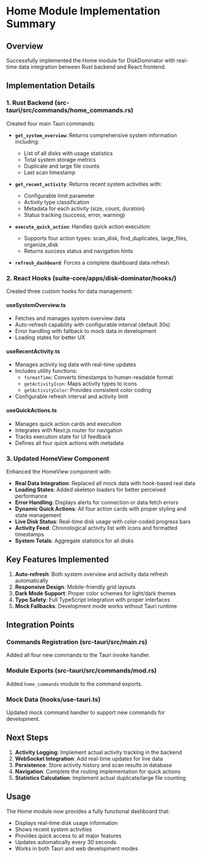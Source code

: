 # Home Module Implementation Summary

## Overview
Successfully implemented the Home module for DiskDominator with real-time data integration between Rust backend and React frontend.

## Implementation Details

### 1. Rust Backend (src-tauri/src/commands/home_commands.rs)

Created four main Tauri commands:

- **`get_system_overview`**: Returns comprehensive system information including:
  - List of all disks with usage statistics
  - Total system storage metrics
  - Duplicate and large file counts
  - Last scan timestamp

- **`get_recent_activity`**: Returns recent system activities with:
  - Configurable limit parameter
  - Activity type classification
  - Metadata for each activity (size, count, duration)
  - Status tracking (success, error, warning)

- **`execute_quick_action`**: Handles quick action execution:
  - Supports four action types: scan_disk, find_duplicates, large_files, organize_disk
  - Returns success status and navigation hints

- **`refresh_dashboard`**: Forces a complete dashboard data refresh

### 2. React Hooks (suite-core/apps/disk-dominator/hooks/)

Created three custom hooks for data management:

#### useSystemOverview.ts
- Fetches and manages system overview data
- Auto-refresh capability with configurable interval (default 30s)
- Error handling with fallback to mock data in development
- Loading states for better UX

#### useRecentActivity.ts
- Manages activity log data with real-time updates
- Includes utility functions:
  - `formatTime`: Converts timestamps to human-readable format
  - `getActivityIcon`: Maps activity types to icons
  - `getActivityColor`: Provides consistent color coding
- Configurable refresh interval and activity limit

#### useQuickActions.ts
- Manages quick action cards and execution
- Integrates with Next.js router for navigation
- Tracks execution state for UI feedback
- Defines all four quick actions with metadata

### 3. Updated HomeView Component

Enhanced the HomeView component with:

- **Real Data Integration**: Replaced all mock data with hook-based real data
- **Loading States**: Added skeleton loaders for better perceived performance
- **Error Handling**: Displays alerts for connection or data fetch errors
- **Dynamic Quick Actions**: All four action cards with proper styling and state management
- **Live Disk Status**: Real-time disk usage with color-coded progress bars
- **Activity Feed**: Chronological activity list with icons and formatted timestamps
- **System Totals**: Aggregate statistics for all disks

## Key Features Implemented

1. **Auto-refresh**: Both system overview and activity data refresh automatically
2. **Responsive Design**: Mobile-friendly grid layouts
3. **Dark Mode Support**: Proper color schemes for light/dark themes
4. **Type Safety**: Full TypeScript integration with proper interfaces
5. **Mock Fallbacks**: Development mode works without Tauri runtime

## Integration Points

### Commands Registration (src-tauri/src/main.rs)
Added all four new commands to the Tauri invoke handler.

### Module Exports (src-tauri/src/commands/mod.rs)
Added `home_commands` module to the command exports.

### Mock Data (hooks/use-tauri.ts)
Updated mock command handler to support new commands for development.

## Next Steps

1. **Activity Logging**: Implement actual activity tracking in the backend
2. **WebSocket Integration**: Add real-time updates for live data
3. **Persistence**: Store activity history and scan results in database
4. **Navigation**: Complete the routing implementation for quick actions
5. **Statistics Calculation**: Implement actual duplicate/large file counting

## Usage

The Home module now provides a fully functional dashboard that:
- Displays real-time disk usage information
- Shows recent system activities
- Provides quick access to all major features
- Updates automatically every 30 seconds
- Works in both Tauri and web development modes